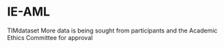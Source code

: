# IE-AML
TIMdataset
More data is being sought from participants and the Academic Ethics Committee for approval
